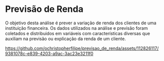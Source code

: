 # Previsão de Renda

O objetivo desta análise é prever a variação de renda dos clientes de uma instituição financeira. Os dados utilizados na análise e previsão foram coletados e distribuidos em variáveis com características diversas que auxiliam na previsão ou explicação da renda de um cliente.

https://github.com/ochristopherfilipe/previsao_de_renda/assets/112826117/9381078c-e839-4203-a9ac-3ac23e3211f0

